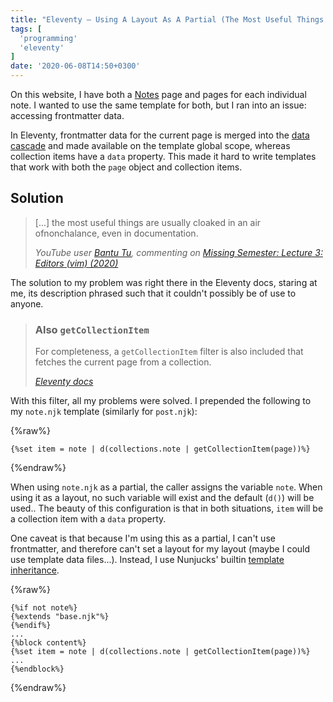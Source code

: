 ```yaml
---
title: "Eleventy — Using A Layout As A Partial (The Most Useful Things...)"
tags: [
  'programming'
  'eleventy'
]
date: '2020-06-08T14:50+0300'
---
```


On this website, I have both a <a href="/notes/">Notes</a> page and pages for each individual note. I wanted to use the same template for both, but I ran into an issue: accessing frontmatter data.

<!-- endexcerpt -->

In Eleventy, frontmatter data for the current page is merged into the [data cascade](https://www.11ty.dev/docs/data-cascade/) and made available on the template global scope, whereas collection items have a `data` property. This made it hard to write templates that work with both the `page` object and collection items.

Solution
--------

> \[...] the most useful things are usually cloaked in an air ofnonchalance, even in documentation.
>
> <footer>
>
> <cite>YouTube user [Bantu Tu](bantu-tu), commenting on [Missing Semester: Lecture 3: Editors (vim) (2020)](missing-semester)</cite>
>
></footer>

[bantu-tu]: https://www.youtube.com/channel/UCjknfwYaYZvv94AjL10NO0Q\
[missing-semester]: https://www.youtube.com/watch?v=a6Q8Na575qc

The solution to my problem was right there in the Eleventy docs, staring at me, its description phrased such that it couldn't possibly be of use to anyone.


> ### Also `getCollectionItem`
>
> For completeness, a `getCollectionItem` filter is also included that fetches the current page from a collection.
>
> <footer>
>
> <cite>[Eleventy docs](also-getcollectionitem)</cite>
>
> </footer>

[also-getcollectionitem]: https://www.11ty.dev/docs/filters/collection-items/\#also-getcollectionitem

With this filter, all my problems were solved. I prepended the following to my `note.njk` template (similarly for `post.njk`):

{%raw%}
```liquid
{%set item = note | d(collections.note | getCollectionItem(page))%}
```
{%endraw%}

When using `note.njk` as a partial, the caller assigns the variable `note`. When using it as a layout, no such variable will exist and the default (`d()`) will be used.. The beauty of this configuration is that in both situations, `item` will be a collection item with a `data` property.

One caveat is that because I'm using this as a partial, I can't use frontmatter, and therefore can't set a layout for my layout (maybe I could use template data files...). Instead, I use Nunjucks' builtin [template inheritance](https://mozilla.github.io/nunjucks/templating.html#template-inheritance).

{%raw%}
```liquid
{%if not note%}
{%extends "base.njk"%}
{%endif%}
...
{%block content%}
{%set item = note | d(collections.note | getCollectionItem(page))%}
...
{%endblock%}
```
{%endraw%}
